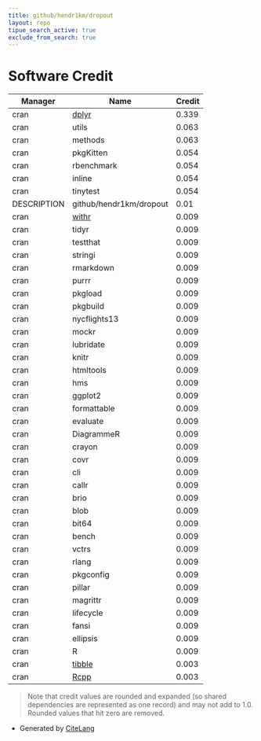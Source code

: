 ```yaml
---
title: github/hendr1km/dropout
layout: repo
tipue_search_active: true
exclude_from_search: true
---
```

# Software Credit

|Manager|Name|Credit|
|-------|----|------|
|cran|[dplyr](https://dplyr.tidyverse.org)|0.339|
|cran|utils|0.063|
|cran|methods|0.063|
|cran|pkgKitten|0.054|
|cran|rbenchmark|0.054|
|cran|inline|0.054|
|cran|tinytest|0.054|
|DESCRIPTION|github/hendr1km/dropout|0.01|
|cran|[withr](https://withr.r-lib.org)|0.009|
|cran|tidyr|0.009|
|cran|testthat|0.009|
|cran|stringi|0.009|
|cran|rmarkdown|0.009|
|cran|purrr|0.009|
|cran|pkgload|0.009|
|cran|pkgbuild|0.009|
|cran|nycflights13|0.009|
|cran|mockr|0.009|
|cran|lubridate|0.009|
|cran|knitr|0.009|
|cran|htmltools|0.009|
|cran|hms|0.009|
|cran|ggplot2|0.009|
|cran|formattable|0.009|
|cran|evaluate|0.009|
|cran|DiagrammeR|0.009|
|cran|crayon|0.009|
|cran|covr|0.009|
|cran|cli|0.009|
|cran|callr|0.009|
|cran|brio|0.009|
|cran|blob|0.009|
|cran|bit64|0.009|
|cran|bench|0.009|
|cran|vctrs|0.009|
|cran|rlang|0.009|
|cran|pkgconfig|0.009|
|cran|pillar|0.009|
|cran|magrittr|0.009|
|cran|lifecycle|0.009|
|cran|fansi|0.009|
|cran|ellipsis|0.009|
|cran|R|0.009|
|cran|[tibble](https://tibble.tidyverse.org/)|0.003|
|cran|[Rcpp](https://www.rcpp.org)|0.003|


> Note that credit values are rounded and expanded (so shared dependencies are represented as one record) and may not add to 1.0. Rounded values that hit zero are removed.


- Generated by [CiteLang](https://github.com/vsoch/citelang)
